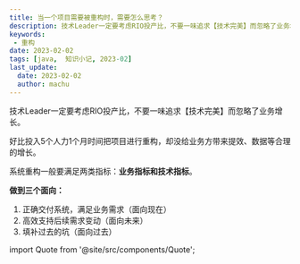 ```yaml
---
title: 当一个项目需要被重构时，需要怎么思考？
description: 技术Leader一定要考虑RIO投产比，不要一味追求【技术完美】而忽略了业务增长。好比投入5个人力1个月时间把项目进行重构，却没给业务方带来提效、数据等合理的增长。
keywords:
 - 重构
date: 2023-02-02
tags: [java,  知识小记, 2023-02]
last_update:
  date: 2023-02-02
  author: machu
---
```




技术Leader一定要考虑RIO投产比，不要一味追求【技术完美】而忽略了业务增长。

好比投入5个人力1个月时间把项目进行重构，却没给业务方带来提效、数据等合理的增长。

系统重构一般要满足两类指标：**业务指标和技术指标**。

**做到三个面向：**
1. 正确交付系统，满足业务需求（面向现在）
2. 高效支持后续需求变动（面向未来）
3. 填补过去的坑（面向过去）



import Quote from '@site/src/components/Quote';

> <Quote></Quote>
